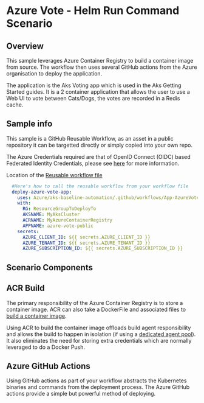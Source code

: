 # Azure Vote - Helm Run Command Scenario

## Overview

This sample leverages Azure Container Registry to build a container image from source. The workflow then uses several GitHub actions from the Azure organisation to deploy the application.

The application is the Aks Voting app which is used in the Aks Getting Started guides. It is a 2 container application that allows the user to use a Web UI to vote between Cats/Dogs, the votes are recorded in a Redis cache.

## Sample info

This sample is a GitHub Reusable Workflow, as an asset in a public repository it can be targetted directly or simply copied into your own repo.

The Azure Credentials required are that of OpenID Connect (OIDC) based Federated Identity Credentials, please see [here](/docs/oidc-federated-credentials.md) for more information.

Location of the [Reusable workflow file](/.github/workflows/App-AzureVote-HelmRunCmd.yml)

```yaml
  #Here's how to call the reusable workflow from your workflow file
  deploy-azure-vote-app:
    uses: Azure/aks-baseline-automation/.github/workflows/App-AzureVote-BuildOnACR-Actions.yml@main
    with:
      RG: ResourceGroupToDeployTo
      AKSNAME: MyAksCluster
      ACRNAME: MyAzureContainerRegistry
      APPNAME: azure-vote-public
    secrets:
      AZURE_CLIENT_ID: ${{ secrets.AZURE_CLIENT_ID }}
      AZURE_TENANT_ID: ${{ secrets.AZURE_TENANT_ID }}
      AZURE_SUBSCRIPTION_ID: ${{ secrets.AZURE_SUBSCRIPTION_ID }}
```

## Scenario Components

## ACR Build

The primary responsibility of the Azure Container Registry is to store a container image. ACR can also take a DockerFile and associated files to [build a container image](https://docs.microsoft.com/azure/container-registry/container-registry-quickstart-task-cli).

Using ACR to build the container image offloads build agent responsibility and allows the build to happen in isolation (if using a [dedicated agent pool](https://docs.microsoft.com/en-us/azure/container-registry/tasks-agent-pools)). It also eliminates the need for storing extra credentials which are normally leveraged to do a Docker Push.

## Azure GitHub Actions

Using GitHub actions as part of your workflow abstracts the Kubernetes binaries and commands from the deployment process. The Azure GitHub actions provide a simple but powerful method of deploying.
